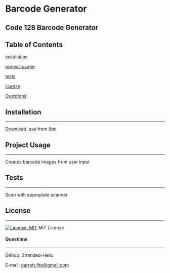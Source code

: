 # Barcode Generator
## Code 128 Barcode Generator 

## Table of Contents 
[installation](#installation)
 
[project-usage](#project-usage)
 
[tests](#tests)
 
[license](#license)
 
[Questions](#Questions) 

## Installation
***
Download .exe from /bin
## Project Usage
***
Creates barcode images from user input
## Tests
***
Scan with appropiate scanner
## License
***
[![License: MIT](https://img.shields.io/badge/License-MIT-yellow.svg)](https://opensource.org/licenses/MIT)
MIT License


#### Questions
***
Github: Stranded-Helix

E-mail: garrett.fite@gmail.com
